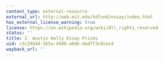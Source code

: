 ```yaml
---
content_type: external-resource
external_url: http://web.mit.edu/kdfund/essay/index.html
has_external_license_warning: true
license: https://en.wikipedia.org/wiki/All_rights_reserved
status: ''
title: I. Austin Kelly Essay Prizes
uid: c3c29d44-3b5a-49d0-a0de-dad7f3c8cec4
wayback_url: ''
---
```

